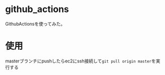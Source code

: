# github_actions
GithubActionsを使ってみた。

# 使用
masterブランチにpushしたらec2にssh接続して`git pull origin master`を実行する
